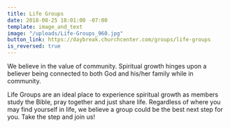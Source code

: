 ```yaml
---
title: Life Groups
date: 2018-08-25 18:01:00 -07:00
template: image_and_text
image: "/uploads/Life-Groups_960.jpg"
button_link: https://daybreak.churchcenter.com/groups/life-groups
is_reversed: true
---
```


We believe in the value of community. Spiritual growth hinges upon a believer being connected to both God and his/her family while in community.

Life Groups are an ideal place to experience spiritual growth as members study the Bible, pray together and just share life. Regardless of where you may find yourself in life, we believe a group could be the best next step for you. Take the step and join us!